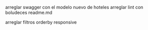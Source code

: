 arreglar swagger con el modelo nuevo de hoteles
arreglar lint con boludeces
readme.md

arreglar filtros
orderby
responsive